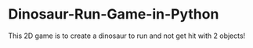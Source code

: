 # Dinosaur-Run-Game-in-Python
This 2D game is to create a dinosaur to run and not get hit with 2 objects! 
